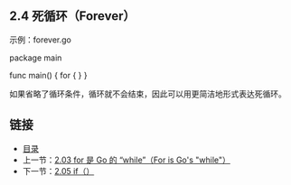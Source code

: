 ## 2.4 死循环（Forever）

示例：forever.go

  package main

  func main() {
  	for {
  	}
  }

如果省略了循环条件，循环就不会结束，因此可以用更简洁地形式表达死循环。

## 链接
* [目录](https://github.com/gnefiy/go-zh/blob/master/tour/directory.md)
* 上一节：[2.03 for 是 Go 的 “while”（For is Go's "while"）](https://github.com/gnefiy/go-zh/blob/master/tour/flowcontrol/02.03.md)
* 下一节：[2.05 if（）](https://github.com/gnefiy/go-zh/blob/master/tour/flowcontrol/02.05.md)

